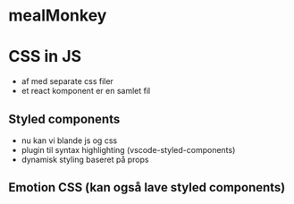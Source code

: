 # mealMonkey

# CSS in JS

- af med separate css filer
- et react komponent er en samlet fil

## Styled components
- nu kan vi blande js og css
- plugin til syntax highlighting (vscode-styled-components)
- dynamisk styling baseret på props

## Emotion CSS (kan også lave styled components)